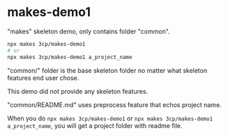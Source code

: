 # makes-demo1
"makes" skeleton demo, only contains folder "common".

```sh
npx makes 3cp/makes-demo1
# or
npx makes 3cp/makes-demo1 a_project_name
```

"common/" folder is the base skeleton folder no matter what skeleton features end user chose.

This demo did not provide any skeleton features.

"common/README.md" uses preprocess feature that echos project name.

When you do `npx makes 3cp/makes-demo1` or `npx makes 3cp/makes-demo1 a_project_name`, you will get a project folder with readme file.
